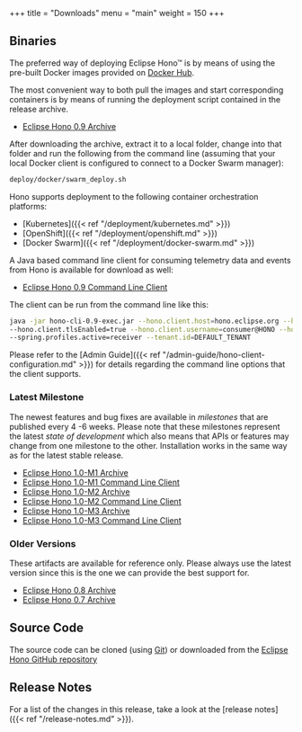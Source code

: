 +++
title = "Downloads"
menu = "main"
weight = 150
+++

## Binaries

The preferred way of deploying Eclipse Hono&trade; is by means of using the pre-built Docker images provided
on [Docker Hub](https://hub.docker.com/u/eclipse/).

The most convenient way to both pull the images and start corresponding containers is by means of running the deployment script contained in the release archive.

* [Eclipse Hono 0.9 Archive](https://www.eclipse.org/downloads/download.php?file=/hono/eclipse-hono-deploy-0.9.tar.gz)

After downloading the archive, extract it to a local folder, change into that folder and run the following from the command line (assuming that your local Docker client is configured to connect to a Docker Swarm manager):

~~~sh
deploy/docker/swarm_deploy.sh
~~~

Hono supports deployment to the following container orchestration platforms:

* [Kubernetes]({{< ref "/deployment/kubernetes.md" >}})
* [OpenShift]({{< ref "/deployment/openshift.md" >}})
* [Docker Swarm]({{< ref "/deployment/docker-swarm.md" >}})

A Java based command line client for consuming telemetry data and events from Hono is available for download as well:

* [Eclipse Hono 0.9 Command Line Client](https://www.eclipse.org/downloads/download.php?file=/hono/hono-cli-0.9-exec.jar)

The client can be run from the command line like this:

~~~sh
java -jar hono-cli-0.9-exec.jar --hono.client.host=hono.eclipse.org --hono.client.port=15671 \
--hono.client.tlsEnabled=true --hono.client.username=consumer@HONO --hono.client.password=verysecret \
--spring.profiles.active=receiver --tenant.id=DEFAULT_TENANT
~~~

Please refer to the [Admin Guide]({{< ref "/admin-guide/hono-client-configuration.md" >}}) for details regarding the command line options that the client supports.

### Latest Milestone

The newest features and bug fixes are available in *milestones* that are published every 4 -6 weeks. Please note that these milestones represent the latest
*state of development* which also means that APIs or features may change from one milestone to the other.
Installation works in the same way as for the latest stable release.

* [Eclipse Hono 1.0-M1 Archive](https://www.eclipse.org/downloads/download.php?file=/hono/eclipse-hono-deploy-1.0-M1.tar.gz)
* [Eclipse Hono 1.0-M1 Command Line Client](https://www.eclipse.org/downloads/download.php?file=/hono/hono-cli-1.0-M1-exec.jar)
* [Eclipse Hono 1.0-M2 Archive](https://www.eclipse.org/downloads/download.php?file=/hono/eclipse-hono-deploy-1.0-M2.tar.gz)
* [Eclipse Hono 1.0-M2 Command Line Client](https://www.eclipse.org/downloads/download.php?file=/hono/hono-cli-1.0-M2-exec.jar)
* [Eclipse Hono 1.0-M3 Archive](https://www.eclipse.org/downloads/download.php?file=/hono/eclipse-hono-deploy-1.0-M3.tar.gz)
* [Eclipse Hono 1.0-M3 Command Line Client](https://www.eclipse.org/downloads/download.php?file=/hono/hono-cli-1.0-M3-exec.jar)

### Older Versions

These artifacts are available for reference only. Please always use the latest version since this is the one we can provide the best support for.

* [Eclipse Hono 0.8 Archive](https://www.eclipse.org/downloads/download.php?file=/hono/eclipse-hono-example-0.8.tar.gz)
* [Eclipse Hono 0.7 Archive](https://www.eclipse.org/downloads/download.php?file=/hono/eclipse-hono-example-0.7.tar.gz)

## Source Code

The source code can be cloned (using [Git](https://git-scm.com/)) or downloaded from the [Eclipse Hono GitHub repository](https://github.com/eclipse/hono)

## Release Notes

For a list of the changes in this release, take a look at the [release notes]({{< ref "/release-notes.md" >}}).
